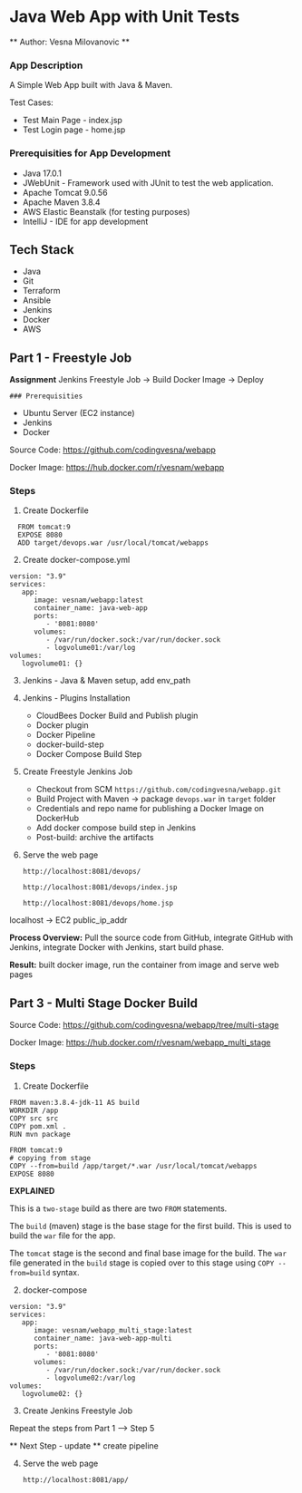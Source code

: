 # Java Web App with Unit Tests
** Author: Vesna Milovanovic **

### App Description
  A Simple Web App built with Java & Maven.
 
  Test Cases:
  - Test Main Page - index.jsp
  - Test Login page - home.jsp

### Prerequisities for App Development

 - Java 17.0.1
 - JWebUnit - Framework used with JUnit to test the web application.
 - Apache Tomcat 9.0.56
 - Apache Maven 3.8.4 
 - AWS Elastic Beanstalk (for testing purposes)
 - IntelliJ - IDE for app development
 
## Tech Stack
 - Java
 - Git
 - Terraform
 - Ansible
 - Jenkins
 - Docker
 - AWS
 
 ## Part 1 - Freestyle Job
 **Assignment** Jenkins Freestyle Job -> Build Docker Image -> Deploy 
 
	### Prerequisities 
   - Ubuntu Server (EC2 instance)
   - Jenkins
   - Docker
 
   Source Code: https://github.com/codingvesna/webapp
   
   Docker Image: https://hub.docker.com/r/vesnam/webapp
   
   ### Steps
  1. Create Dockerfile 
  ```
	FROM tomcat:9
	EXPOSE 8080
	ADD target/devops.war /usr/local/tomcat/webapps
 ```
  2. Create docker-compose.yml 
```
version: "3.9"
services:
   app:
      image: vesnam/webapp:latest
      container_name: java-web-app
      ports:
         - '8081:8080'
      volumes:
         - /var/run/docker.sock:/var/run/docker.sock
         - logvolume01:/var/log
volumes:
   logvolume01: {}
```
  
  3. Jenkins - Java & Maven setup, add env_path
  
  4. Jenkins - Plugins Installation 
     - CloudBees Docker Build and Publish plugin
	 - Docker plugin
	 - Docker Pipeline
	 - docker-build-step
	 - Docker Compose Build Step 
	 
  5. Create Freestyle Jenkins Job
     - Checkout from SCM `https://github.com/codingvesna/webapp.git`
	 - Build Project with Maven -> package `devops.war` in `target` folder
	 - Credentials and repo name for publishing a Docker Image on DockerHub
	 - Add docker compose build step in Jenkins
	 - Post-build: archive the artifacts	 
  
  6. Serve the web page 
  
     `http://localhost:8081/devops/`
	 
     `http://localhost:8081/devops/index.jsp`
	 
	 `http://localhost:8081/devops/home.jsp`
	 
   localhost -> EC2 public_ip_addr
 
**Process Overview:** Pull the source code from GitHub, integrate GitHub with Jenkins, integrate Docker with Jenkins, start build phase.

**Result:** built docker image, run the container from image and serve web pages

## Part 3 - Multi Stage Docker Build

Source Code: https://github.com/codingvesna/webapp/tree/multi-stage

Docker Image: https://hub.docker.com/r/vesnam/webapp_multi_stage

### Steps

1. Create Dockerfile

```
FROM maven:3.8.4-jdk-11 AS build
WORKDIR /app
COPY src src
COPY pom.xml .
RUN mvn package

FROM tomcat:9
# copying from stage
COPY --from=build /app/target/*.war /usr/local/tomcat/webapps
EXPOSE 8080
```
**EXPLAINED**

This is a `two-stage` build as there are two `FROM` statements.

The `build` (maven) stage is the base stage for the first build. This is used to build the `war` file for the app.

The `tomcat` stage is the second and final base image for the build. The `war` file generated in the `build` stage is copied over to this stage using
`COPY --from=build` syntax.

2. docker-compose 
```
version: "3.9"
services:
   app:
      image: vesnam/webapp_multi_stage:latest
      container_name: java-web-app-multi
      ports:
         - '8081:8080'
      volumes:
         - /var/run/docker.sock:/var/run/docker.sock
         - logvolume02:/var/log
volumes:
   logvolume02: {}
```

3. Create Jenkins Freestyle Job 

Repeat the steps from Part 1 --> Step 5 

** Next Step - update ** create pipeline

4. Serve the web page 
  
     `http://localhost:8081/app/`
